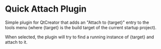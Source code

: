 Quick Attach Plugin
===================

Simple plugin for QtCreator that adds an "Attach to {target}" entry to the tools menu (where {target} is the build target of the current startup project).

When selected, the plugin will try to find a running instance of {target} and attach to it.
